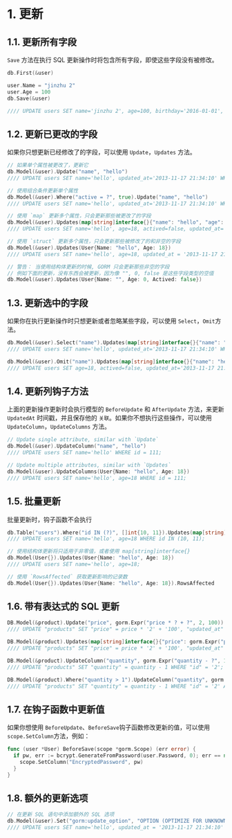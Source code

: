 # 1. 更新

## 1.1. 更新所有字段

`Save` 方法在执行 SQL 更新操作时将包含所有字段，即使这些字段没有被修改。

```go
db.First(&user)

user.Name = "jinzhu 2"
user.Age = 100
db.Save(&user)

//// UPDATE users SET name='jinzhu 2', age=100, birthday='2016-01-01', updated_at = '2013-11-17 21:34:10' WHERE id=111;
```

## 1.2. 更新已更改的字段

如果你只想更新已经修改了的字段，可以使用 `Update`，`Updates` 方法。

```go
// 如果单个属性被更改了，更新它
db.Model(&user).Update("name", "hello")
//// UPDATE users SET name='hello', updated_at='2013-11-17 21:34:10' WHERE id=111;

// 使用组合条件更新单个属性
db.Model(&user).Where("active = ?", true).Update("name", "hello")
//// UPDATE users SET name='hello', updated_at='2013-11-17 21:34:10' WHERE id=111 AND active=true;

// 使用 `map` 更新多个属性，只会更新那些被更改了的字段
db.Model(&user).Updates(map[string]interface{}{"name": "hello", "age": 18, "actived": false})
//// UPDATE users SET name='hello', age=18, actived=false, updated_at='2013-11-17 21:34:10' WHERE id=111;

// 使用 `struct` 更新多个属性，只会更新那些被修改了的和非空的字段
db.Model(&user).Updates(User{Name: "hello", Age: 18})
//// UPDATE users SET name='hello', age=18, updated_at = '2013-11-17 21:34:10' WHERE id = 111;

// 警告： 当使用结构体更新的时候, GORM 只会更新那些非空的字段
// 例如下面的更新，没有东西会被更新，因为像 "", 0, false 是这些字段类型的空值
db.Model(&user).Updates(User{Name: "", Age: 0, Actived: false})
```

## 1.3. 更新选中的字段

如果你在执行更新操作时只想更新或者忽略某些字段，可以使用 `Select`，`Omit`方法。

```go
db.Model(&user).Select("name").Updates(map[string]interface{}{"name": "hello", "age": 18, "actived": false})
//// UPDATE users SET name='hello', updated_at='2013-11-17 21:34:10' WHERE id=111;

db.Model(&user).Omit("name").Updates(map[string]interface{}{"name": "hello", "age": 18, "actived": false})
//// UPDATE users SET age=18, actived=false, updated_at='2013-11-17 21:34:10' WHERE id=111;
```

## 1.4. 更新列钩子方法

上面的更新操作更新时会执行模型的 `BeforeUpdate` 和 `AfterUpdate` 方法，来更新 `UpdatedAt` 时间戳，并且保存他的 `关联`。如果你不想执行这些操作，可以使用 `UpdateColumn`，`UpdateColumns` 方法。

```go
// Update single attribute, similar with `Update`
db.Model(&user).UpdateColumn("name", "hello")
//// UPDATE users SET name='hello' WHERE id = 111;

// Update multiple attributes, similar with `Updates`
db.Model(&user).UpdateColumns(User{Name: "hello", Age: 18})
//// UPDATE users SET name='hello', age=18 WHERE id = 111;
```

## 1.5. 批量更新

批量更新时，钩子函数不会执行

```go
db.Table("users").Where("id IN (?)", []int{10, 11}).Updates(map[string]interface{}{"name": "hello", "age": 18})
//// UPDATE users SET name='hello', age=18 WHERE id IN (10, 11);

// 使用结构体更新将只适用于非零值，或者使用 map[string]interface{}
db.Model(User{}).Updates(User{Name: "hello", Age: 18})
//// UPDATE users SET name='hello', age=18;

// 使用 `RowsAffected` 获取更新影响的记录数
db.Model(User{}).Updates(User{Name: "hello", Age: 18}).RowsAffected
```

## 1.6. 带有表达式的 SQL 更新

```go
DB.Model(&product).Update("price", gorm.Expr("price * ? + ?", 2, 100))
//// UPDATE "products" SET "price" = price * '2' + '100', "updated_at" = '2013-11-17 21:34:10' WHERE "id" = '2';

DB.Model(&product).Updates(map[string]interface{}{"price": gorm.Expr("price * ? + ?", 2, 100)})
//// UPDATE "products" SET "price" = price * '2' + '100', "updated_at" = '2013-11-17 21:34:10' WHERE "id" = '2';

DB.Model(&product).UpdateColumn("quantity", gorm.Expr("quantity - ?", 1))
//// UPDATE "products" SET "quantity" = quantity - 1 WHERE "id" = '2';

DB.Model(&product).Where("quantity > 1").UpdateColumn("quantity", gorm.Expr("quantity - ?", 1))
//// UPDATE "products" SET "quantity" = quantity - 1 WHERE "id" = '2' AND quantity > 1;
```

## 1.7. 在钩子函数中更新值

如果你想使用 `BeforeUpdate`、`BeforeSave`钩子函数修改更新的值，可以使用 `scope.SetColumn`方法，例如：

```go
func (user *User) BeforeSave(scope *gorm.Scope) (err error) {
  if pw, err := bcrypt.GenerateFromPassword(user.Password, 0); err == nil {
    scope.SetColumn("EncryptedPassword", pw)
  }
}
```

## 1.8. 额外的更新选项

```go
// 在更新 SQL 语句中添加额外的 SQL 选项
db.Model(&user).Set("gorm:update_option", "OPTION (OPTIMIZE FOR UNKNOWN)").Update("name", "hello")
//// UPDATE users SET name='hello', updated_at = '2013-11-17 21:34:10' WHERE id=111 OPTION (OPTIMIZE FOR UNKNOWN);
```

